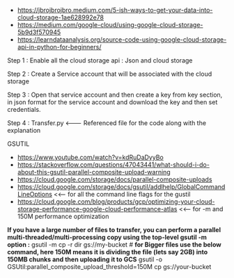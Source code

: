 - https://jbrojbrojbro.medium.com/5-ish-ways-to-get-your-data-into-cloud-storage-1ae628992e78
- https://medium.com/google-cloud/using-google-cloud-storage-5b9d3f570945
- https://learndataanalysis.org/source-code-using-google-cloud-storage-api-in-python-for-beginners/

Step 1 : Enable all the cloud storage api : Json and cloud storage

Step 2 : Create a Service account that will be associated with the cloud storage

Step 3 : Open that service account and then create a key from key section, in json format for the service account and download the key and then set credentials.

Step 4 : Transfer.py <--- Referenced file for the code along with the explanation



GSUTIL
- https://www.youtube.com/watch?v=kdRuDaDyyBo
- https://stackoverflow.com/questions/47043441/what-should-i-do-about-this-gsutil-parallel-composite-upload-warning
- https://cloud.google.com/storage/docs/parallel-composite-uploads
- https://cloud.google.com/storage/docs/gsutil/addlhelp/GlobalCommandLineOptions <<-- for all the command line flags for the gustil
- https://cloud.google.com/blog/products/gcp/optimizing-your-cloud-storage-performance-google-cloud-performance-atlas <<-- for -m and 150M performance optimization 

**If you have a large number of files to transfer, you can perform a parallel multi-threaded/multi-processing copy using the top-level gsutil -m option :** 
gsutil -m cp -r dir gs://my-bucket #
**for Bigger files use the below command, here 150M means it is dividing the file (lets say 2GB) into 150MB chunks and then uploading it to GCS**
gsutil -o GSUtil:parallel_composite_upload_threshold=150M cp <FILENAME> gs://your-bucket
